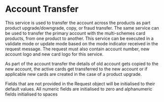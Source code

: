 # Account Transfer

This service is used to transfer the account across the products as part product upgrade/downgrade, copy, or fraud transfer. The same service can be used to transfer the primary account with the multi-schemes card products, from one product to another. This service can be executed in a validate mode or update mode based on the mode indicator received in the request message. The request must also contain account number, new account logo and new card logo for this service.

As part of the account transfer the details of old account gets copied to the new account, the active cards get transferred to the new account or if applicable new cards are created in the case of a product upgrade.


Fields that are not provided in the Request object will be initialised to their default values. All numeric fields are initialised to zero and alphanumeric fields initialised to spaces